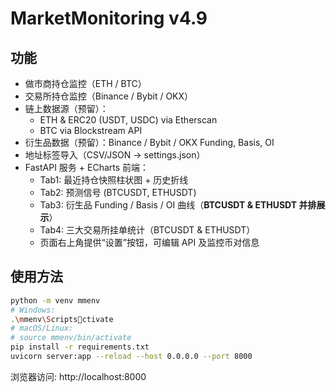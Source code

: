 # MarketMonitoring v4.9

## 功能
- 做市商持仓监控（ETH / BTC）
- 交易所持仓监控（Binance / Bybit / OKX）
- 链上数据源（预留）：
  - ETH & ERC20 (USDT, USDC) via Etherscan
  - BTC via Blockstream API
- 衍生品数据（预留）：Binance / Bybit / OKX Funding, Basis, OI
- 地址标签导入（CSV/JSON → settings.json）
- FastAPI 服务 + ECharts 前端：
  - Tab1: 最近持仓快照柱状图 + 历史折线
  - Tab2: 预测信号 (BTCUSDT, ETHUSDT)
  - Tab3: 衍生品 Funding / Basis / OI 曲线（**BTCUSDT & ETHUSDT 并排展示**）
  - Tab4: 三大交易所挂单统计（BTCUSDT & ETHUSDT）
  - 页面右上角提供“设置”按钮，可编辑 API 及监控币对信息

## 使用方法
```bash
python -m venv mmenv
# Windows:
.\mmenv\Scriptsctivate
# macOS/Linux:
# source mmenv/bin/activate
pip install -r requirements.txt
uvicorn server:app --reload --host 0.0.0.0 --port 8000
```
浏览器访问: http://localhost:8000
